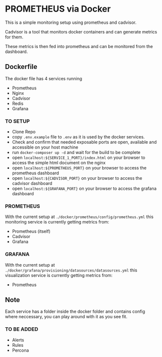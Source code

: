 # PROMETHEUS via Docker

This is a simple monitoring setup using prometheus and cadvisor.

Cadvisor is a tool that monitors docker containers and can generate metrics for them.

These metrics is then fed into prometheus and can be monitored from the dashboard.

## Dockerfile

The docker file has 4 services running
    
- Prometheus
- Nginx
- Cadvisor
- Redis
- Grafana

### TO SETUP

- Clone Repo
- copy `.env.example` file to `.env` as it is used by the docker services.
- Check and confirm that needed exposable ports are open, available and accessible on your host machine
- run `docker-composer up -d` and wait for the build to be complete
- open `localhost:${SERVICE_1_PORT}/index.html` on your browser to access the simple html document on the nginx
- open `localhost:${PROMETHEUS_PORT}` on your browser to access the prometheus dashboard
- open `localhost:${CADVISOR_PORT}` on your browser to access the cadvisor dashboard
- open `localhost:${GRAFANA_PORT}` on your browser to access the grafana dashboard

### PROMETHEUS
With the current setup at `./docker/prometheus/config/prometheus.yml` this monitoring service is currently getting metrics from:
- Prometheus (itself)
- Cadvisor
- Grafana

### GRAFANA
With the current setup at `./docker/grafana/provisioning/datasources/datasources.yml` this visualization service is currently getting metrics from:
- Prometheus 

## Note

Each service has a folder inside the docker folder and contains config where neccessary, 
you can play around with it as you see fit.

### TO BE ADDED

 - Alerts
 - Rules
 - Percona
